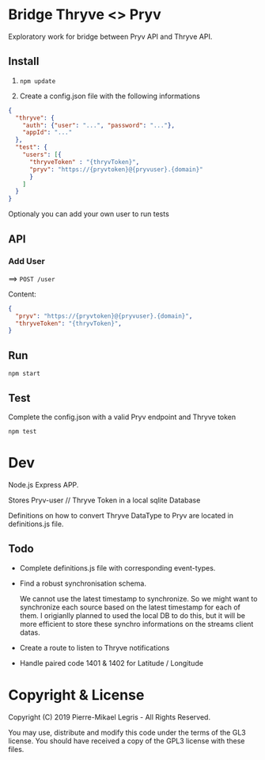 # Bridge Thryve <> Pryv

Exploratory work for bridge between Pryv API and Thryve API.

## Install 

1. `npm update`

2. Create a config.json file with the following informations

```json
{
  "thryve": {
    "auth": {"user": "...", "password": "..."},
    "appId": "..."
  },
  "test": {
    "users": [{
      "thryveToken" : "{thryvToken}",
      "pryv": "https://{pryvtoken}@{pryvuser}.{domain}"
      }
    ]
  }
}
```

Optionaly you can add your own user to run tests

## API

### Add User

==>   `POST /user`

Content: 

```json
{
  "pryv": "https://{pryvtoken}@{pryvuser}.{domain}",
  "thryveToken": "{thryvToken}",
}
```

## Run

`npm start`

## Test

Complete the config.json with a valid Pryv endpoint and Thryve token

`npm test`

# Dev

Node.js Express APP. 

Stores Pryv-user // Thryve Token in a local sqlite Database

Definitions on how to convert Thryve DataType to Pryv are located in definitions.js file.

## Todo

- Complete definitions.js file with corresponding event-types.

- Find a robust synchronisation schema. 

  We cannot use the latest timestamp to synchronize. So we might want to synchronize each source based on the latest timestamp for each of them. I origianlly planned to used the local DB to do this, but it will be more efficient to store these synchro informations on the streams client datas.

- Create a route to listen to Thryve notifications

- Handle paired code 1401 & 1402 for Latitude / Longitude

# Copyright & License

Copyright (C) 2019 Pierre-Mikael Legris - All Rights Reserved.  

You may use, distribute and modify this code under the terms of the GL3 license.
You should have received a copy of the GPL3 license with these files.
